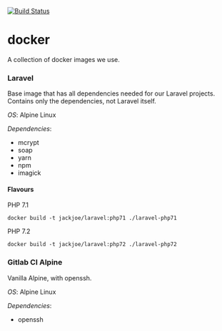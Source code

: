 [![Build Status](https://travis-ci.org/jackjoe/docker.svg?branch=master)](https://travis-ci.org/jackjoe/docker)

# docker

A collection of docker images we use.

### Laravel

Base image that has all dependencies needed for our Laravel projects. Contains only the dependencies, not Laravel itself.

_OS_: Alpine Linux

_Dependencies_:

* mcrypt
* soap
* yarn
* npm
* imagick

#### Flavours

PHP 7.1

`docker build -t jackjoe/laravel:php71 ./laravel-php71`

PHP 7.2

`docker build -t jackjoe/laravel:php72 ./laravel-php72`

### Gitlab CI Alpine

Vanilla Alpine, with openssh.

_OS_: Alpine Linux

_Dependencies_:

* openssh
